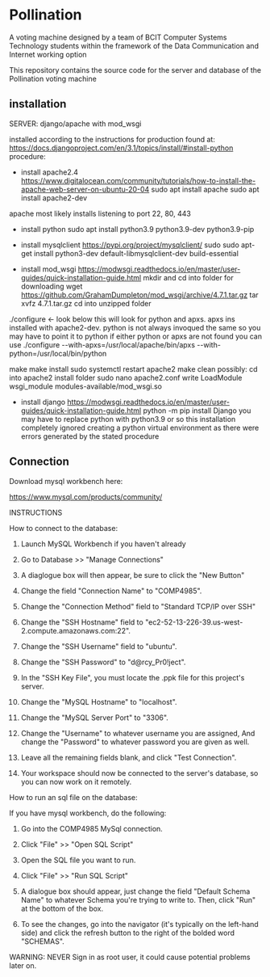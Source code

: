 # Pollination

A voting machine designed by a team of BCIT Computer Systems Technology students within the framework of the Data Communication and Internet working option

This repository contains the source code for the server and database of the Pollination voting machine


## installation

SERVER: django/apache with mod_wsgi

installed according to the instructions for production found at:
https://docs.djangoproject.com/en/3.1/topics/install/#install-python
procedure:

- install apache2.4 https://www.digitalocean.com/community/tutorials/how-to-install-the-apache-web-server-on-ubuntu-20-04
sudo apt install apache 
sudo apt install apache2-dev

apache most likely installs listening to port 22, 80, 443

- install python
sudo apt install python3.9 python3.9-dev python3.9-pip

- install mysqlclient https://pypi.org/project/mysqlclient/
sudo sudo apt-get install python3-dev default-libmysqlclient-dev build-essential

- install mod_wsgi https://modwsgi.readthedocs.io/en/master/user-guides/quick-installation-guide.html
mkdir and cd into folder for downloading
wget https://github.com/GrahamDumpleton/mod_wsgi/archive/4.7.1.tar.gz
tar xvfz 4.7.1.tar.gz
cd into unzipped folder

./configure <- look below
this will look for python and apxs. apxs ins installed with apache2-dev. 
python is not always invoqued the same so you may have to point it to python
if either python or apxs are not found you can use
./configure --with-apxs=/usr/local/apache/bin/apxs --with-python=/usr/local/bin/python

make
make install
sudo systemctl restart apache2
make clean
possibly:
cd into apache2 install folder
sudo nano apache2.conf
write LoadModule wsgi_module modules-available/mod_wsgi.so

- install django https://modwsgi.readthedocs.io/en/master/user-guides/quick-installation-guide.html
python -m pip install Django
you may have to replace python with python3.9 or so
this installation completely ignored creating a python virtual environment as there were errors generated 
by the stated procedure

## Connection

Download mysql workbench here:

https://www.mysql.com/products/community/

INSTRUCTIONS

How to connect to the database:

1) Launch MySQL Workbench if you haven't already

2) Go to Database >> "Manage Connections"

3) A diaglogue box will then appear, be sure to click the "New Button"

4) Change the field "Connection Name" to "COMP4985".

5) Change the "Connection Method" field to "Standard TCP/IP over SSH"

6) Change the "SSH Hostname" field to "ec2-52-13-226-39.us-west-2.compute.amazonaws.com:22".

7) Change the "SSH Username" field to "ubuntu".

8) Change the "SSH Password" to "d@rcy_Pr0!ject".

9) In the "SSH Key File", you must locate the .ppk file for this
project's server.

10) Change the "MySQL Hostname" to "localhost".

11) Change the "MySQL Server Port" to "3306".

12) Change the "Username" to whatever username you are assigned,
And change the "Password" to whatever password you are given as well.

13) Leave all the remaining fields blank, and click "Test Connection".

14) Your workspace should now be connected to the server's database, so you can now work on it remotely.

How to run an sql file on the database:

If you have mysql workbench, do the following:

1) Go into the COMP4985 MySql connection.

2) Click "File" >> "Open SQL Script"

3) Open the SQL file you want to run.

4) Click "File" >> "Run SQL Script"

5) A dialogue box should appear, just change the field "Default Schema Name"
to whatever Schema you're trying to write to. Then, click "Run" at the bottom
of the box.

6) To see the changes, go into the navigator (it's typically on
the left-hand side) and click the refresh button to the right of the bolded word
"SCHEMAS".

WARNING: NEVER Sign in as root user, it could cause potential problems later on.

